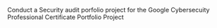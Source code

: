 Conduct a Security audit porfolio project for the Google Cybersecuity Professional Certificate Portfolio Project
